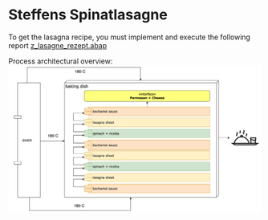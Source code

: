 # Steffens Spinatlasagne

To get the lasagna recipe, you must implement and execute the following report [z_lasagne_rezept.abap](z_lasagne_rezept.abap)

Process architectural overview:
![Process architectural overview](Architecture-Overview.png)


